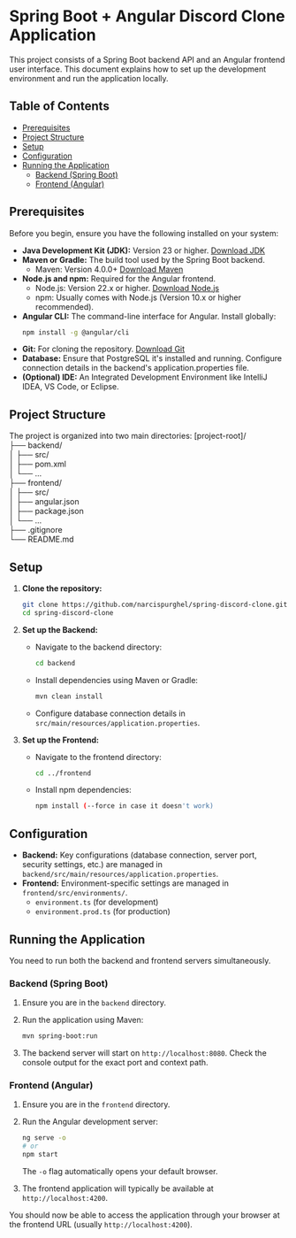 # Spring Boot + Angular Discord Clone Application

This project consists of a Spring Boot backend API and an Angular frontend user interface. This document explains how to set up the development environment and run the application locally.

## Table of Contents

* [Prerequisites](#prerequisites)
* [Project Structure](#project-structure)
* [Setup](#setup)
* [Configuration](#configuration)
* [Running the Application](#running-the-application)
    * [Backend (Spring Boot)](#backend-spring-boot)
    * [Frontend (Angular)](#frontend-angular)

## Prerequisites

Before you begin, ensure you have the following installed on your system:

* **Java Development Kit (JDK):** Version 23 or higher. [Download JDK](https://www.oracle.com/java/technologies/downloads/)
* **Maven or Gradle:** The build tool used by the Spring Boot backend.
    * Maven: Version 4.0.0+ [Download Maven](https://maven.apache.org/download.cgi)
* **Node.js and npm:** Required for the Angular frontend.
    * Node.js: Version 22.x or higher. [Download Node.js](https://nodejs.org/)
    * npm: Usually comes with Node.js (Version 10.x or higher recommended).
* **Angular CLI:** The command-line interface for Angular. Install globally:
    ```bash
    npm install -g @angular/cli
    ```
* **Git:** For cloning the repository. [Download Git](https://git-scm.com/downloads)
* **Database:** Ensure that PostgreSQL it's installed and running. Configure connection details in the backend's application.properties file.
* **(Optional) IDE:** An Integrated Development Environment like IntelliJ IDEA, VS Code, or Eclipse.

## Project Structure

The project is organized into two main directories:
[project-root]/  
├── backend/  
│   ├── src/  
│   ├── pom.xml         
│   └── ...  
├── frontend/          
│   ├── src/  
│   ├── angular.json  
│   ├── package.json  
│   └── ...  
├── .gitignore  
└── README.md  

## Setup

1.  **Clone the repository:**
    ```bash
    git clone https://github.com/narcispurghel/spring-discord-clone.git
    cd spring-discord-clone
    ```

2.  **Set up the Backend:**
    * Navigate to the backend directory:
        ```bash
        cd backend
        ```
    * Install dependencies using Maven or Gradle:
        ```bash
        mvn clean install
        ```
    * Configure database connection details in `src/main/resources/application.properties`.

3.  **Set up the Frontend:**
    * Navigate to the frontend directory:
        ```bash
        cd ../frontend
        ```
    * Install npm dependencies:
        ```bash
        npm install (--force in case it doesn't work)
        ```
## Configuration

* **Backend:** Key configurations (database connection, server port, security settings, etc.) are managed in `backend/src/main/resources/application.properties`.
* **Frontend:** Environment-specific settings are managed in `frontend/src/environments/`.
    * `environment.ts` (for development)
    * `environment.prod.ts` (for production)

## Running the Application

You need to run both the backend and frontend servers simultaneously.

### Backend (Spring Boot)

1.  Ensure you are in the `backend` directory.
2.  Run the application using Maven:

    ```bash
    mvn spring-boot:run
    ```

3.  The backend server will start on `http://localhost:8080`. Check the console output for the exact port and context path.

### Frontend (Angular)

1.  Ensure you are in the `frontend` directory.
2.  Run the Angular development server:

    ```bash
    ng serve -o
    # or
    npm start
    ```
    The `-o` flag automatically opens your default browser.

3.  The frontend application will typically be available at `http://localhost:4200`.

You should now be able to access the application through your browser at the frontend URL (usually `http://localhost:4200`).
